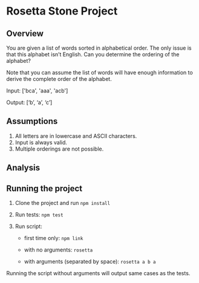# Rosetta Stone Project

## Overview

You are given a list of words sorted in alphabetical order. The only issue is that this alphabet isn’t English. Can you determine the ordering of the alphabet?

Note that you can assume the list of words will have enough information to derive the complete order of the alphabet.

Input: ['bca', 'aaa', 'acb']

Output: [‘b’, ‘a’, ‘c’]  

## Assumptions

1. All letters are in lowercase and ASCII characters.
2. Input is always valid.
3. Multiple orderings are not possible.

## Analysis

## Running the project

1. Clone the project and run ```npm install```
2. Run tests: ```npm test```
3. Run script: 
         
   * first time only: ```npm link```
   
   * with no arguments: ```rosetta```
   
   * with arguments (separated by space): ```rosetta a b a```
   
Running the script without arguments will output same cases as the tests. 